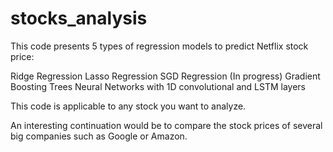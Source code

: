 # stocks_analysis
This code presents 5 types of regression models to predict Netflix stock price:

Ridge Regression
Lasso Regression
SGD Regression (In progress)
Gradient Boosting Trees
Neural Networks with 1D convolutional and LSTM layers

This code is applicable to any stock you want to analyze.

An interesting continuation would be to compare the stock prices of several big companies such as Google or Amazon.
